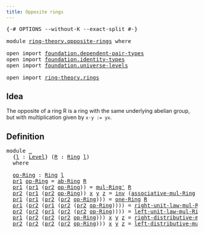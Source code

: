 ```yaml
---
title: Opposite rings
---
```


<pre class="Agda"><a id="40" class="Symbol">{-#</a> <a id="44" class="Keyword">OPTIONS</a> <a id="52" class="Pragma">--without-K</a> <a id="64" class="Pragma">--exact-split</a> <a id="78" class="Symbol">#-}</a>

<a id="83" class="Keyword">module</a> <a id="90" href="ring-theory.opposite-rings.html" class="Module">ring-theory.opposite-rings</a> <a id="117" class="Keyword">where</a>

<a id="124" class="Keyword">open</a> <a id="129" class="Keyword">import</a> <a id="136" href="foundation.dependent-pair-types.html" class="Module">foundation.dependent-pair-types</a>
<a id="168" class="Keyword">open</a> <a id="173" class="Keyword">import</a> <a id="180" href="foundation.identity-types.html" class="Module">foundation.identity-types</a>
<a id="206" class="Keyword">open</a> <a id="211" class="Keyword">import</a> <a id="218" href="foundation.universe-levels.html" class="Module">foundation.universe-levels</a>

<a id="246" class="Keyword">open</a> <a id="251" class="Keyword">import</a> <a id="258" href="ring-theory.rings.html" class="Module">ring-theory.rings</a>
</pre>
## Idea

The opposite of a ring R is a ring with the same underlying abelian group, but with multiplication given by `x·y := yx`.

## Definition

<pre class="Agda"><a id="435" class="Keyword">module</a> <a id="442" href="ring-theory.opposite-rings.html#442" class="Module">_</a>
  <a id="446" class="Symbol">{</a><a id="447" href="ring-theory.opposite-rings.html#447" class="Bound">l</a> <a id="449" class="Symbol">:</a> <a id="451" href="Agda.Primitive.html#597" class="Postulate">Level</a><a id="456" class="Symbol">}</a> <a id="458" class="Symbol">(</a><a id="459" href="ring-theory.opposite-rings.html#459" class="Bound">R</a> <a id="461" class="Symbol">:</a> <a id="463" href="ring-theory.rings.html#2551" class="Function">Ring</a> <a id="468" href="ring-theory.opposite-rings.html#447" class="Bound">l</a><a id="469" class="Symbol">)</a>
  <a id="473" class="Keyword">where</a>

  <a id="482" href="ring-theory.opposite-rings.html#482" class="Function">op-Ring</a> <a id="490" class="Symbol">:</a> <a id="492" href="ring-theory.rings.html#2551" class="Function">Ring</a> <a id="497" href="ring-theory.opposite-rings.html#447" class="Bound">l</a>
  <a id="501" href="foundation-core.dependent-pair-types.html#605" class="Field">pr1</a> <a id="505" href="ring-theory.opposite-rings.html#482" class="Function">op-Ring</a> <a id="513" class="Symbol">=</a> <a id="515" href="ring-theory.rings.html#2665" class="Function">ab-Ring</a> <a id="523" href="ring-theory.opposite-rings.html#459" class="Bound">R</a>
  <a id="527" href="foundation-core.dependent-pair-types.html#605" class="Field">pr1</a> <a id="531" class="Symbol">(</a><a id="532" href="foundation-core.dependent-pair-types.html#605" class="Field">pr1</a> <a id="536" class="Symbol">(</a><a id="537" href="foundation-core.dependent-pair-types.html#617" class="Field">pr2</a> <a id="541" href="ring-theory.opposite-rings.html#482" class="Function">op-Ring</a><a id="548" class="Symbol">))</a> <a id="551" class="Symbol">=</a> <a id="553" href="ring-theory.rings.html#6686" class="Function">mul-Ring&#39;</a> <a id="563" href="ring-theory.opposite-rings.html#459" class="Bound">R</a>
  <a id="567" href="foundation-core.dependent-pair-types.html#617" class="Field">pr2</a> <a id="571" class="Symbol">(</a><a id="572" href="foundation-core.dependent-pair-types.html#605" class="Field">pr1</a> <a id="576" class="Symbol">(</a><a id="577" href="foundation-core.dependent-pair-types.html#617" class="Field">pr2</a> <a id="581" href="ring-theory.opposite-rings.html#482" class="Function">op-Ring</a><a id="588" class="Symbol">))</a> <a id="591" href="ring-theory.opposite-rings.html#591" class="Bound">x</a> <a id="593" href="ring-theory.opposite-rings.html#593" class="Bound">y</a> <a id="595" href="ring-theory.opposite-rings.html#595" class="Bound">z</a> <a id="597" class="Symbol">=</a> <a id="599" href="foundation-core.identity-types.html#2729" class="Function">inv</a> <a id="603" class="Symbol">(</a><a id="604" href="ring-theory.rings.html#6931" class="Function">associative-mul-Ring</a> <a id="625" href="ring-theory.opposite-rings.html#459" class="Bound">R</a> <a id="627" href="ring-theory.opposite-rings.html#595" class="Bound">z</a> <a id="629" href="ring-theory.opposite-rings.html#593" class="Bound">y</a> <a id="631" href="ring-theory.opposite-rings.html#591" class="Bound">x</a> <a id="633" class="Symbol">)</a>
  <a id="637" href="foundation-core.dependent-pair-types.html#605" class="Field">pr1</a> <a id="641" class="Symbol">(</a><a id="642" href="foundation-core.dependent-pair-types.html#605" class="Field">pr1</a> <a id="646" class="Symbol">(</a><a id="647" href="foundation-core.dependent-pair-types.html#617" class="Field">pr2</a> <a id="651" class="Symbol">(</a><a id="652" href="foundation-core.dependent-pair-types.html#617" class="Field">pr2</a> <a id="656" href="ring-theory.opposite-rings.html#482" class="Function">op-Ring</a><a id="663" class="Symbol">)))</a> <a id="667" class="Symbol">=</a> <a id="669" href="ring-theory.rings.html#8018" class="Function">one-Ring</a> <a id="678" href="ring-theory.opposite-rings.html#459" class="Bound">R</a>
  <a id="682" href="foundation-core.dependent-pair-types.html#605" class="Field">pr1</a> <a id="686" class="Symbol">(</a><a id="687" href="foundation-core.dependent-pair-types.html#617" class="Field">pr2</a> <a id="691" class="Symbol">(</a><a id="692" href="foundation-core.dependent-pair-types.html#605" class="Field">pr1</a> <a id="696" class="Symbol">(</a><a id="697" href="foundation-core.dependent-pair-types.html#617" class="Field">pr2</a> <a id="701" class="Symbol">(</a><a id="702" href="foundation-core.dependent-pair-types.html#617" class="Field">pr2</a> <a id="706" href="ring-theory.opposite-rings.html#482" class="Function">op-Ring</a><a id="713" class="Symbol">))))</a> <a id="718" class="Symbol">=</a> <a id="720" href="ring-theory.rings.html#8252" class="Function">right-unit-law-mul-Ring</a> <a id="744" href="ring-theory.opposite-rings.html#459" class="Bound">R</a>
  <a id="748" href="foundation-core.dependent-pair-types.html#617" class="Field">pr2</a> <a id="752" class="Symbol">(</a><a id="753" href="foundation-core.dependent-pair-types.html#617" class="Field">pr2</a> <a id="757" class="Symbol">(</a><a id="758" href="foundation-core.dependent-pair-types.html#605" class="Field">pr1</a> <a id="762" class="Symbol">(</a><a id="763" href="foundation-core.dependent-pair-types.html#617" class="Field">pr2</a> <a id="767" class="Symbol">(</a><a id="768" href="foundation-core.dependent-pair-types.html#617" class="Field">pr2</a> <a id="772" href="ring-theory.opposite-rings.html#482" class="Function">op-Ring</a><a id="779" class="Symbol">))))</a> <a id="784" class="Symbol">=</a> <a id="786" href="ring-theory.rings.html#8096" class="Function">left-unit-law-mul-Ring</a> <a id="809" href="ring-theory.opposite-rings.html#459" class="Bound">R</a>
  <a id="813" href="foundation-core.dependent-pair-types.html#605" class="Field">pr1</a> <a id="817" class="Symbol">(</a><a id="818" href="foundation-core.dependent-pair-types.html#617" class="Field">pr2</a> <a id="822" class="Symbol">(</a><a id="823" href="foundation-core.dependent-pair-types.html#617" class="Field">pr2</a> <a id="827" class="Symbol">(</a><a id="828" href="foundation-core.dependent-pair-types.html#617" class="Field">pr2</a> <a id="832" href="ring-theory.opposite-rings.html#482" class="Function">op-Ring</a><a id="839" class="Symbol">)))</a> <a id="843" href="ring-theory.opposite-rings.html#843" class="Bound">x</a> <a id="845" href="ring-theory.opposite-rings.html#845" class="Bound">y</a> <a id="847" href="ring-theory.opposite-rings.html#847" class="Bound">z</a> <a id="849" class="Symbol">=</a> <a id="851" href="ring-theory.rings.html#7470" class="Function">right-distributive-mul-add-Ring</a> <a id="883" href="ring-theory.opposite-rings.html#459" class="Bound">R</a> <a id="885" href="ring-theory.opposite-rings.html#845" class="Bound">y</a> <a id="887" href="ring-theory.opposite-rings.html#847" class="Bound">z</a> <a id="889" href="ring-theory.opposite-rings.html#843" class="Bound">x</a>
  <a id="893" href="foundation-core.dependent-pair-types.html#617" class="Field">pr2</a> <a id="897" class="Symbol">(</a><a id="898" href="foundation-core.dependent-pair-types.html#617" class="Field">pr2</a> <a id="902" class="Symbol">(</a><a id="903" href="foundation-core.dependent-pair-types.html#617" class="Field">pr2</a> <a id="907" class="Symbol">(</a><a id="908" href="foundation-core.dependent-pair-types.html#617" class="Field">pr2</a> <a id="912" href="ring-theory.opposite-rings.html#482" class="Function">op-Ring</a><a id="919" class="Symbol">)))</a> <a id="923" href="ring-theory.opposite-rings.html#923" class="Bound">x</a> <a id="925" href="ring-theory.opposite-rings.html#925" class="Bound">y</a> <a id="927" href="ring-theory.opposite-rings.html#927" class="Bound">z</a> <a id="929" class="Symbol">=</a> <a id="931" href="ring-theory.rings.html#7263" class="Function">left-distributive-mul-add-Ring</a> <a id="962" href="ring-theory.opposite-rings.html#459" class="Bound">R</a> <a id="964" href="ring-theory.opposite-rings.html#927" class="Bound">z</a> <a id="966" href="ring-theory.opposite-rings.html#923" class="Bound">x</a> <a id="968" href="ring-theory.opposite-rings.html#925" class="Bound">y</a>
</pre>